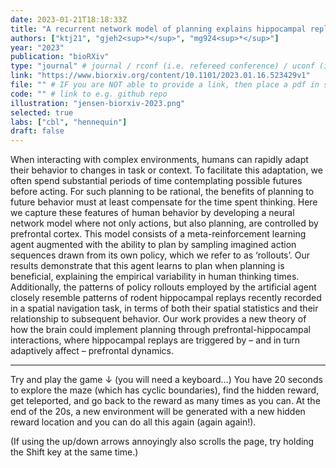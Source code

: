 ```yaml
---
date: 2023-01-21T18:18:33Z
title: "A recurrent network model of planning explains hippocampal replay and human behavior"
authors: ["ktj21", "gjeh2<sup>*</sup>", "mg924<sup>*</sup>"]
year: "2023"
publication: "bioRXiv"
type: "journal" # journal / rconf (i.e. refereed conference) / uconf (i.e. unrefereed conference) / thesis / preprint / workshop
link: "https://www.biorxiv.org/content/10.1101/2023.01.16.523429v1"
file: "" # IF you are NOT able to provide a link, then place a pdf in static/publications/ and write the filename here (e.g. "hennequin-neuron-2018.pdf") 
code: "" # link to e.g. github repo
illustration: "jensen-biorxiv-2023.png"
selected: true
labs: ["cbl", "hennequin"]
draft: false
---
```


When interacting with complex environments, humans can rapidly adapt their
behavior to changes in task or context. To facilitate this adaptation, we often
spend substantial periods of time contemplating possible futures before acting.
For such planning to be rational, the benefits of planning to future behavior
must at least compensate for the time spent thinking. Here we capture these
features of human behavior by developing a neural network model where not only
actions, but also planning, are controlled by prefrontal cortex. This model
consists of a meta-reinforcement learning agent augmented with the ability to
plan by sampling imagined action sequences drawn from its own policy, which we
refer to as ‘rollouts’. Our results demonstrate that this agent learns to plan
when planning is beneficial, explaining the empirical variability in human
thinking times. Additionally, the patterns of policy rollouts employed by the
artificial agent closely resemble patterns of rodent hippocampal replays
recently recorded in a spatial navigation task, in terms of both their spatial
statistics and their relationship to subsequent behavior. Our work provides a
new theory of how the brain could implement planning through
prefrontal-hippocampal interactions, where hippocampal replays are triggered by
– and in turn adaptively affect – prefrontal dynamics.


<link rel="stylesheet" href="/publications/jensen-biorxiv-2023-demo.css">
<hr>
<div><p>Try and play the game ↓ (you will need a keyboard...) You have 20 seconds to explore the maze (which has cyclic boundaries), find the hidden reward, get teleported, and go back to the reward as many times as you can. At the end of the 20s, a new environment will be generated with a new hidden reward location and you can do all this again (again again!).</p>

<p>(If using the up/down arrows annoyingly also scrolls the page, try holding the Shift key at the same time.)</p>

</div>
<br>
<div style="text-align: center;" id="rl-game-demo"></div>
<script defer src="/publications/jensen-biorxiv-2023-demo.js"></script> 

